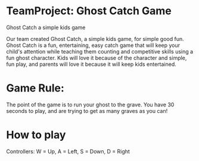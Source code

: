 # TeamProject: Ghost Catch Game
Ghost Catch a simple kids game

Our team created Ghost Catch, a simple kids game, for simple good fun.
Ghost Catch is a fun, entertaining, easy catch game that will keep your child's attention
while teaching them counting and competitive skills using a fun ghost character. 
Kids will love it because of the character and simple, fun play, 
and parents will love it because it will keep kids entertained.

# Game Rule:
The point of the game is to run your ghost to the grave. You have 30 seconds to play, and are trying to get as many graves as you can!

# How to play
Controllers: W = Up, A = Left, S = Down, D = Right
